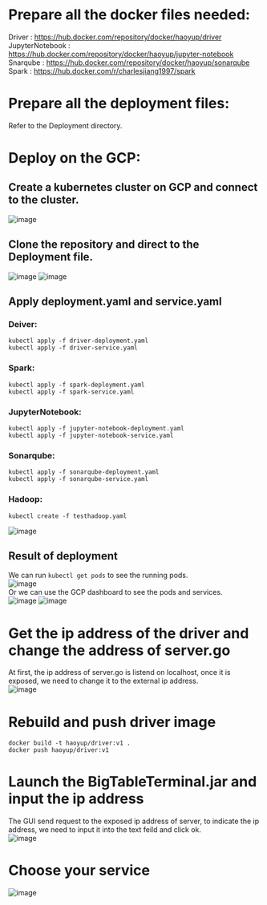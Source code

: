 # Prepare all the docker files needed:
 Driver : https://hub.docker.com/repository/docker/haoyup/driver  
 JupyterNotebook : https://hub.docker.com/repository/docker/haoyup/jupyter-notebook  
 Snarqube : https://hub.docker.com/repository/docker/haoyup/sonarqube  
 Spark : https://hub.docker.com/r/charlesjiang1997/spark  
# Prepare all the deployment files:
 Refer to the Deployment directory.
# Deploy on the GCP:
## Create a kubernetes cluster on GCP and connect to the cluster.
![image](https://user-images.githubusercontent.com/54975123/142711083-04443020-5f2d-46f8-aee4-5a4b5a09b677.png)
## Clone the repository and direct to the Deployment file.
![image](https://user-images.githubusercontent.com/54975123/142711269-6c4cd9f8-8058-46d9-8a0b-f2e1931aec4c.png)
![image](https://user-images.githubusercontent.com/54975123/142711275-845eba26-0507-41a6-85ca-ce09db619f1a.png)

## Apply deployment.yaml and service.yaml
### Deiver:
```kubectl apply -f driver-deployment.yaml```   
```kubectl apply -f driver-service.yaml```  
### Spark:
```kubectl apply -f spark-deployment.yaml```  
```kubectl apply -f spark-service.yaml```  
### JupyterNotebook:
```kubectl apply -f jupyter-notebook-deployment.yaml```  
```kubectl apply -f jupyter-notebook-service.yaml```  
### Sonarqube:
```kubectl apply -f sonarqube-deployment.yaml```  
```kubectl apply -f sonarqube-service.yaml```  
### Hadoop:
```kubectl create -f testhadoop.yaml```  
  
![image](https://user-images.githubusercontent.com/54975123/142711283-26e3c781-3750-4285-8a78-d6b2bbfb4c80.png)

## Result of deployment
We can run ```kubectl get pods``` to see the running pods.  
![image](https://user-images.githubusercontent.com/54975123/142711498-82825c3a-c26b-4d64-9a21-e6555d589ee0.png)  
Or we can use the GCP dashboard to see the pods and services.  
![image](https://user-images.githubusercontent.com/54975123/142711294-b221cedb-b82e-41ef-bc0d-86dfb5ad3446.png)
![image](https://user-images.githubusercontent.com/54975123/142711299-fe3128b1-5088-4bf5-bac0-4aa5b1016e18.png)

# Get the ip address of the driver and change the address of server.go
At first, the ip address of server.go is listend on localhost, once it is exposed, we need to change it to the external ip address.  
![image](https://user-images.githubusercontent.com/54975123/142711303-68a19398-0390-4ff1-be35-00ff9d501501.png)

# Rebuild and push driver image
```docker build -t haoyup/driver:v1 .```  
```docker push haoyup/driver:v1```  
# Launch the BigTableTerminal.jar and input the ip address
The GUI send request to the exposed ip address of server, to indicate the ip address, we need to input it into the text feild and click ok.  
![image](https://user-images.githubusercontent.com/54975123/142711326-277facce-7041-434a-88d7-0249fca020ee.png)

# Choose your service
![image](https://user-images.githubusercontent.com/54975123/142711331-ceba2b7f-e050-4b6a-857a-11770105d169.png)
